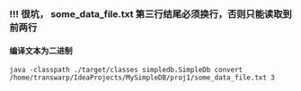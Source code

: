 ### !!! 很坑， some_data_file.txt 第三行结尾必须换行，否则只能读取到前两行


####  编译文本为二进制
```
java -classpath ./target/classes simpledb.SimpleDb convert /home/transwarp/IdeaProjects/MySimpleDB/proj1/some_data_file.txt 3
```
